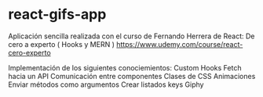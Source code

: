 # react-gifs-app

Aplicación sencilla realizada con el curso de Fernando Herrera de React: De cero a experto ( Hooks y MERN ) https://www.udemy.com/course/react-cero-experto

Implementación de los siguientes conociemientos:
Custom Hooks
Fetch hacia un API
Comunicación entre componentes
Clases de CSS
Animaciones
Enviar métodos como argumentos
Crear listados
keys
Giphy
